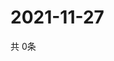 # 2021-11-27
  共 0条

  <!-- BEGIN -->
  <!-- 最后更新时间Sat Nov 27 2021 00:17:21 GMT+0000 (Coordinated Universal Time) -->
  
  <!-- END -->
  
  